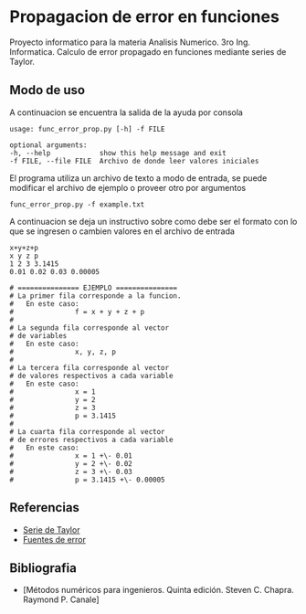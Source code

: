 # Propagacion de error en funciones
Proyecto informatico para la materia Analisis Numerico.
3ro Ing. Informatica.
Calculo de error propagado en funciones mediante series de Taylor.

## Modo de uso
A continuacion se encuentra la salida de la ayuda por consola
```
usage: func_error_prop.py [-h] -f FILE

optional arguments:
-h, --help            show this help message and exit
-f FILE, --file FILE  Archivo de donde leer valores iniciales
```

El programa utiliza un archivo de texto a modo de entrada, se puede
modificar el archivo de ejemplo o proveer otro por argumentos
```
func_error_prop.py -f example.txt
```
A continuacion se deja un instructivo sobre como debe ser el formato
con lo que se ingresen o cambien valores en el archivo de entrada
```
x+y+z+p
x y z p
1 2 3 3.1415
0.01 0.02 0.03 0.00005

# =============== EJEMPLO ===============
# La primer fila corresponde a la funcion.
#   En este caso:
#               f = x + y + z + p
#
# La segunda fila corresponde al vector
# de variables
#   En este caso:
#               x, y, z, p
#
# La tercera fila corresponde al vector
# de valores respectivos a cada variable
#   En este caso:
#               x = 1
#               y = 2
#               z = 3
#               p = 3.1415
#
# La cuarta fila corresponde al vector
# de errores respectivos a cada variable
#   En este caso:
#               x = 1 +\- 0.01
#               y = 2 +\- 0.02
#               z = 3 +\- 0.03
#               p = 3.1415 +\- 0.00005
```
## Referencias
* [Serie de Taylor](https://www.google.com/url?sa=t&rct=j&q=&esrc=s&source=web&cd=&cad=rja&uact=8&ved=2ahUKEwiI4ZOCrJjwAhV2qJUCHZaqCr8QFjAAegQIBBAD&url=https%3A%2F%2Fes.wikipedia.org%2Fwiki%2FSerie_de_Taylor&usg=AOvVaw0ah1zq-7QBvhtILYOqP0dg)
* [Fuentes de error](https://www.google.com/url?sa=t&rct=j&q=&esrc=s&source=web&cd=&cad=rja&uact=8&ved=2ahUKEwjduMWHrZjwAhW3oJUCHdzsBOMQFjAMegQIIBAD&url=https%3A%2F%2Festadistica-dma.ulpgc.es%2FFCC%2F05-1-Generalidades-Metodos-Numericos.html&usg=AOvVaw2EbXXnetcxdrraatUCh8U4)

## Bibliografia
* [Métodos numéricos para ingenieros. Quinta edición. Steven C. Chapra. Raymond P. Canale]